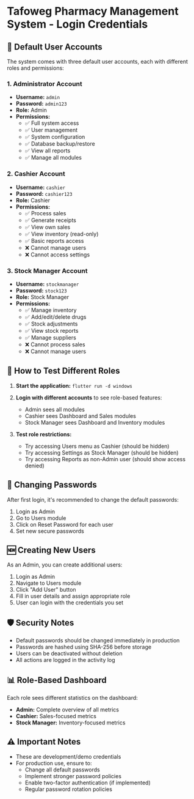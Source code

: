 # Tafoweg Pharmacy Management System - Login Credentials

## 🔐 Default User Accounts

The system comes with three default user accounts, each with different roles and permissions:

### 1. **Administrator Account**
- **Username:** `admin`
- **Password:** `admin123`
- **Role:** Admin
- **Permissions:**
  - ✅ Full system access
  - ✅ User management
  - ✅ System configuration
  - ✅ Database backup/restore
  - ✅ View all reports
  - ✅ Manage all modules

### 2. **Cashier Account**
- **Username:** `cashier`
- **Password:** `cashier123`
- **Role:** Cashier
- **Permissions:**
  - ✅ Process sales
  - ✅ Generate receipts
  - ✅ View own sales
  - ✅ View inventory (read-only)
  - ✅ Basic reports access
  - ❌ Cannot manage users
  - ❌ Cannot access settings

### 3. **Stock Manager Account**
- **Username:** `stockmanager`
- **Password:** `stock123`
- **Role:** Stock Manager
- **Permissions:**
  - ✅ Manage inventory
  - ✅ Add/edit/delete drugs
  - ✅ Stock adjustments
  - ✅ View stock reports
  - ✅ Manage suppliers
  - ❌ Cannot process sales
  - ❌ Cannot manage users

## 📱 How to Test Different Roles

1. **Start the application:** `flutter run -d windows`

2. **Login with different accounts** to see role-based features:
   - Admin sees all modules
   - Cashier sees Dashboard and Sales modules
   - Stock Manager sees Dashboard and Inventory modules

3. **Test role restrictions:**
   - Try accessing Users menu as Cashier (should be hidden)
   - Try accessing Settings as Stock Manager (should be hidden)
   - Try accessing Reports as non-Admin user (should show access denied)

## 🔄 Changing Passwords

After first login, it's recommended to change the default passwords:
1. Login as Admin
2. Go to Users module
3. Click on Reset Password for each user
4. Set new secure passwords

## 🆕 Creating New Users

As an Admin, you can create additional users:
1. Login as Admin
2. Navigate to Users module
3. Click "Add User" button
4. Fill in user details and assign appropriate role
5. User can login with the credentials you set

## 🛡️ Security Notes

- Default passwords should be changed immediately in production
- Passwords are hashed using SHA-256 before storage
- Users can be deactivated without deletion
- All actions are logged in the activity log

## 📊 Role-Based Dashboard

Each role sees different statistics on the dashboard:
- **Admin:** Complete overview of all metrics
- **Cashier:** Sales-focused metrics
- **Stock Manager:** Inventory-focused metrics

## ⚠️ Important Notes

- These are development/demo credentials
- For production use, ensure to:
  - Change all default passwords
  - Implement stronger password policies
  - Enable two-factor authentication (if implemented)
  - Regular password rotation policies
